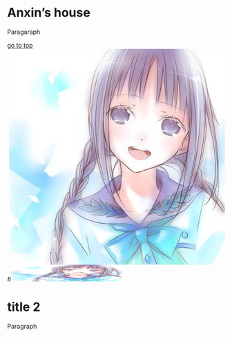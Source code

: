 <html>
<head>  
<meta charset="utf-8">
</head>

<body>  
<h1>Anxin’s house</h1>
<p>Paragaraph </p>
<a href="https://www.google.com">go to top</a>
<br>
<img src="https://github.com/dmc-oss/anxin.github.io/blob/master/10247848_p0_square1200.jpg" align="right" />
#<img src="https://github.com/dmc-oss/anxin.github.io/blob/master/10247848_p0_square1200.jpg" width="258" height="39" />
<br>
<h1>title 2</h1>
<p>Paragraph</p>


</body>

</html>
